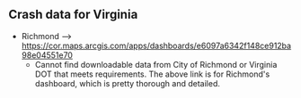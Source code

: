 ## Crash data for Virginia
- Richmond --> https://cor.maps.arcgis.com/apps/dashboards/e6097a6342f148ce912ba98e04551e70
  - Cannot find downloadable data from City of Richmond or Virginia DOT that meets requirements. The above link is for Richmond's dashboard, which is pretty thorough and detailed.
